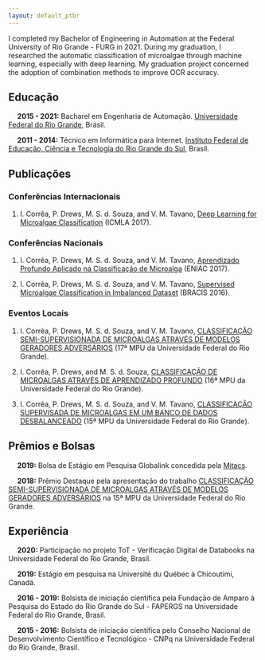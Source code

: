```yaml
---
layout: default_ptbr
---
```


I completed my Bachelor of Engineering in Automation at the Federal University of Rio Grande - FURG in 2021. During my graduation, I researched the automatic classification of microalgae through machine learning, especially with deep learning. My graduation project concerned the adoption of combination methods to improve OCR accuracy.

## Educação

&emsp; **2015 - 2021:** Bacharel em Engenharia de Automação. [Universidade Federal do Rio Grande](https://www.furg.br/en/), Brasil. 

&emsp; **2011 - 2014:** Técnico em Informática para Internet. [Instituto Federal de Educação, Ciência e Tecnologia do Rio Grande do Sul](https://ifrs.edu.br/riogrande/), Brasil.

## Publicações

### Conferências Internacionais

1. I.  Corrêa,  P.  Drews,  M.  S.  d.  Souza,  and  V.  M.  Tavano, [Deep Learning for Microalgae Classification](https://www.researchgate.net/publication/320552381_Deep_Learning_for_Microalgae_Classification) (ICMLA 2017).

### Conferências Nacionais

1. I.  Corrêa,  P.  Drews,  M.  S.  d.  Souza,  and  V.  M.  Tavano, [Aprendizado Profundo Aplicado na Classificação de Microalga](https://www.researchgate.net/publication/320552446_Aprendizado_Profundo_Aplicado_na_Classificacao_de_Microalgas) (ENIAC 2017).

1. I.  Corrêa,  P.  Drews,  M.  S.  d.  Souza,  and  V.  M.  Tavano, [Supervised Microalgae Classification in Imbalanced Dataset](https://www.researchgate.net/publication/305766397_Supervised_Microalgae_Classification_in_Imbalanced_Dataset) (BRACIS 2016).


### Eventos Locais

1. I.  Corrêa,  P.  Drews,  M.  S.  d.  Souza,  and  V.  M.  Tavano, [CLASSIFICAÇÃO SEMI-SUPERVISIONADA DE MICROALGAS ATRAVÉS DE MODELOS GERADORES ADVERSÁRIOS](https://drive.google.com/file/d/1XcQU_3gc94EWH_-vswAqVwAvpx_vnq4o/view?usp=sharing) (17ª MPU da Universidade Federal do Rio Grande).

1. I.  Corrêa,  P.  Drews, and M.  S.  d.  Souza, [CLASSIFICAÇÃO DE MICROALGAS ATRAVÉS DE APRENDIZADO PROFUNDO](https://drive.google.com/file/d/1xjfgwv5C111FkLs6IydFToRNi5LTZdhz/view?usp=sharing) (16ª MPU da Universidade Federal do Rio Grande).

1. I.  Corrêa,  P.  Drews,  M.  S.  d.  Souza,  and  V.  M.  Tavano, [CLASSIFICAÇÃO SUPERVISADA DE MICROALGAS EM UM BANCO DE DADOS DESBALANCEADO](https://drive.google.com/file/d/1KH_f8iuETra73Ul-bYDYHeWlFVXvTXTx/view?usp=sharing) (15ª MPU da Universidade Federal do Rio Grande).

## Prêmios e Bolsas

&emsp; **2019:** Bolsa de Estágio em Pesquisa Globalink concedida pela [Mitacs](https://www.mitacs.ca/en).

&emsp; **2018:** Prêmio Destaque pela apresentação do trabalho [CLASSIFICAÇÃO SEMI-SUPERVISIONADA DE MICROALGAS ATRAVÉS DE MODELOS GERADORES ADVERSÁRIOS](https://drive.google.com/file/d/1t07_QdLK6FUvyge-rShWlEWu8P3jVAd9/view?usp=sharing) na 15ª MPU da Universidade Federal do Rio Grande.


## Experiência

&emsp; **2020:** Participação no projeto ToT - Verificação Digital de Databooks na Universidade Federal do Rio Grande, Brasil.

&emsp; **2019:** Estágio em pesquisa na Université du Québec à Chicoutimi, Canadá.

&emsp; **2016 - 2019:** Bolsista de iniciação científica pela Fundação de Amparo à Pesquisa do Estado do Rio Grande do Sul - FAPERGS na Universidade Federal do Rio Grande, Brasil.

&emsp; **2015 - 2016:** Bolsista de iniciação científica pelo Conselho Nacional de Desenvolvimento Científico e Tecnológico - CNPq na Universidade Federal do Rio Grande, Brasil.

